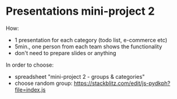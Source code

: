 

# Presentations mini-project 2


How:

- 1 presentation for each category (todo list, e-commerce etc)
- 5min., one person from each team shows the functionality
- don't need to prepare slides or anything


In order to choose:
- spreadsheet "mini-project 2 - groups & categories"
- choose random group: https://stackblitz.com/edit/js-pydkph?file=index.js


